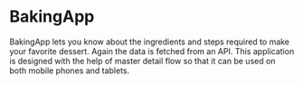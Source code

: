 # BakingApp
BakingApp lets you know about the ingredients and steps required to make your favorite dessert. Again the data is fetched from an API. This application is designed with the help of master detail flow so that it can be used on both mobile phones and tablets.
